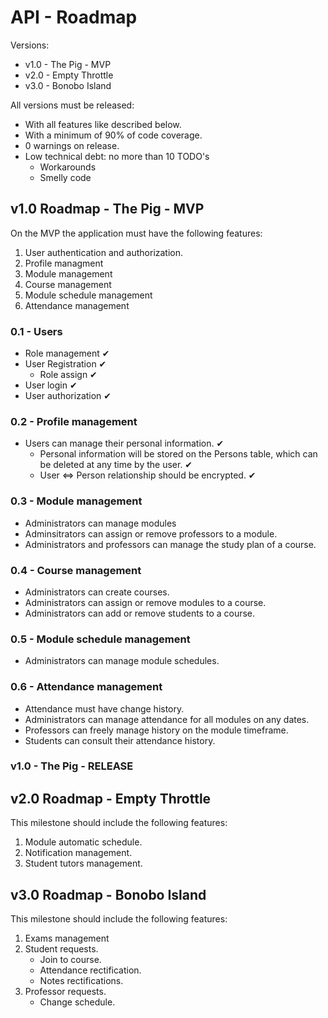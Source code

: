 # API - Roadmap

Versions:

- v1.0 - The Pig - MVP
- v2.0 - Empty Throttle
- v3.0 - Bonobo Island

All versions must be released:

- With all features like described below.
- With a minimum of 90% of code coverage.
- 0 warnings on release.
- Low technical debt: no more than 10 TODO's
  - Workarounds
  - Smelly code

## v1.0 Roadmap - The Pig - MVP

On the MVP the application must have the following features:

1. User authentication and authorization.
1. Profile managment
1. Module management
1. Course management
1. Module schedule management
1. Attendance management

### 0.1 - Users

- Role management ✔
- User Registration ✔
  - Role assign ✔
- User login ✔
- User authorization ✔

### 0.2 - Profile management

- Users can manage their personal information. ✔
  - Personal information will be stored on the Persons table, which can be deleted at any time by the user. ✔
  - User <=> Person relationship should be encrypted. ✔

### 0.3 - Module management

- Administrators can manage modules
- Adminsitrators can assign or remove professors to a module.
- Administrators and professors can manage the study plan of a course.

### 0.4 - Course management

- Administrators can create courses.
- Administrators can assign or remove modules to a course.
- Administrators can add or remove students to a course.

### 0.5 - Module schedule management

- Administrators can manage module schedules.

### 0.6 - Attendance management

- Attendance must have change history.
- Administrators can manage attendance for all modules on any dates.
- Professors can freely manage history on the module timeframe.
- Students can consult their attendance history.

### v1.0 - The Pig - RELEASE

## v2.0 Roadmap - Empty Throttle

This milestone should include the following features:

1. Module automatic schedule.
1. Notification management.
1. Student tutors management.

## v3.0 Roadmap - Bonobo Island

This milestone should include the following features:

1. Exams management
1. Student requests.
    - Join to course.
    - Attendance rectification.
    - Notes rectifications.
1. Professor requests.
    - Change schedule.